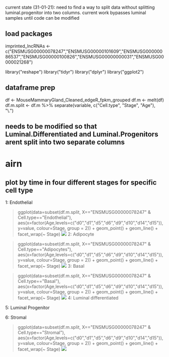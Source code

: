 current state (31-01-21):
need to find a way to split data without splitting luminal.progenitor into two columns. current work bypasses luminal samples until code can be modified

## load packages
imprinted_lncRNAs <- c("ENSMUSG00000078247","ENSMUSG00000101609","ENSMUSG00000086537","ENSMUSG00000100826","ENSMUSG00000000031","ENSMUSG00000021268")

library("reshape")
library("tidyr")
library("dplyr")
library("ggplot2")

## dataframe prep
df <- MouseMammaryGland_Cleaned_edgeR_fpkm_grouped
df.m <- melt(df)
df.m.split <- df.m %>% separate(variable, c("Cell.type", "Stage", "Age"), "\\.")
## needs to be modified so that Luminal.Differentiated and Luminal.Progenitors arent split into two separate columns


# airn
## plot by time in four different stages for specific cell type
1: Endothelial
> ggplot(data=subset(df.m.split, X=="ENSMUSG00000078247" & Cell.type=="Endothelial"), 
>        aes(x=factor(Age,levels=c("d0","d1","d5","d6","d9","d10","d14","d15")), y=value, colour=Stage, group = 2)) +
>   geom_point() +
>   geom_line() +
>   facet_wrap(~ Stage)
![](https://github.com/AFS-Part-II-Projects/Jemima_Becker/blob/main/images/Screenshot%202021-01-31%20at%2016.53.18.png)
2: Adipocyte

> ggplot(data=subset(df.m.split, X=="ENSMUSG00000078247" & Cell.type=="Adipocytes"), 
>        aes(x=factor(Age,levels=c("d0","d1","d5","d6","d9","d10","d14","d15")), y=value, colour=Stage, group = 2)) +
>   geom_point() +
>   geom_line() +
>   facet_wrap(~ Stage)
![](https://github.com/AFS-Part-II-Projects/Jemima_Becker/blob/main/images/Screenshot%202021-01-31%20at%2016.54.54.png)
3: Basal

> ggplot(data=subset(df.m.split, X=="ENSMUSG00000078247" & Cell.type=="Basal"), 
>        aes(x=factor(Age,levels=c("d0","d1","d5","d6","d9","d10","d14","d15")), y=value, colour=Stage, group = 2)) +
>   geom_point() +
>   geom_line() +
>   facet_wrap(~ Stage)
![](https://github.com/AFS-Part-II-Projects/Jemima_Becker/blob/main/images/Screenshot%202021-01-31%20at%2016.57.03.png)
4: Luminal differentiated

5: Luminal Progenitor

6: Stromal

> ggplot(data=subset(df.m.split, X=="ENSMUSG00000078247" & Cell.type=="Stromal"), 
>        aes(x=factor(Age,levels=c("d0","d1","d5","d6","d9","d10","d14","d15")), y=value, colour=Stage, group = 2)) +
>   geom_point() +
>   geom_line() +
>   facet_wrap(~ Stage)
![](https://github.com/AFS-Part-II-Projects/Jemima_Becker/blob/main/images/Screenshot%202021-01-31%20at%2016.58.25.png)
